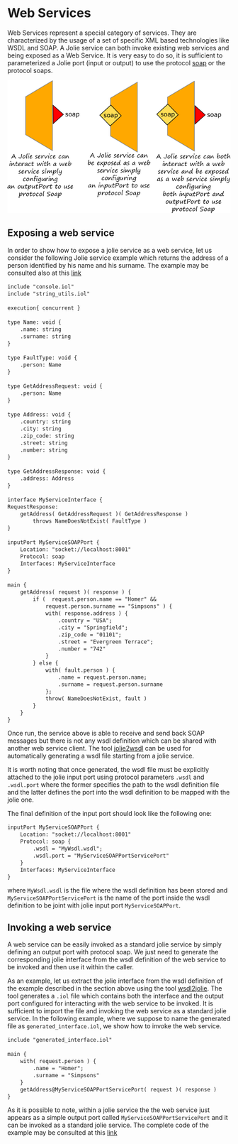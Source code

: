 # Web Services

Web Services represent a special category of services. They are characterized by the usage of a set of specific XML based technologies like WSDL and SOAP. A Jolie service can both invoke existing web services and being exposed as a Web Service. It is very easy to do so, it is sufficient to parameterized a Jolie port \(input or output\) to use the protocol [soap](../protocols/soap.md) or the protocol soaps.

![](../../assets/image/webservices.png)

## Exposing a web service

In order to show how to expose a jolie service as a web service, let us consider the following Jolie service example which returns the address of a person identified by his name and his surname. The example may be consulted also at this [link](https://github.com/jolie/examples/tree/master/08_web_services/01_exposing_a_web_service)

```jolie
include "console.iol"
include "string_utils.iol"

execution{ concurrent }

type Name: void {
    .name: string
    .surname: string
}

type FaultType: void {
    .person: Name
}

type GetAddressRequest: void {
    .person: Name
}

type Address: void {
    .country: string
    .city: string
    .zip_code: string
    .street: string
    .number: string
}

type GetAddressResponse: void {
    .address: Address
}

interface MyServiceInterface {
RequestResponse:
    getAddress( GetAddressRequest )( GetAddressResponse ) 
        throws NameDoesNotExist( FaultType )
}

inputPort MyServiceSOAPPort {
    Location: "socket://localhost:8001"
    Protocol: soap 
    Interfaces: MyServiceInterface
}

main {
    getAddress( request )( response ) {
        if (  request.person.name == "Homer" &&
            request.person.surname == "Simpsons" ) {
            with( response.address ) {
                .country = "USA";
                .city = "Springfield";
                .zip_code = "01101";
                .street = "Evergreen Terrace";
                .number = "742"
            }
        } else {
            with( fault.person ) {
                .name = request.person.name;
                .surname = request.person.surname
            };
            throw( NameDoesNotExist, fault )
        }
    }
}
```

Once run, the service above is able to receive and send back SOAP messages but there is not any wsdl definition which can be shared with another web service client. The tool [jolie2wsdl](jolie2wsdl.md) can be used for automatically generating a wsdl file starting from a jolie service.

It is worth noting that once generated, the wsdl file must be explicitly attached to the jolie input port using protocol parameters `.wsdl` and `.wsdl.port` where the former specifies the path to the wsdl definition file and the latter defines the port into the wsdl definition to be mapped with the jolie one.

The final definition of the input port should look like the following one:

```jolie
inputPort MyServiceSOAPPort {
    Location: "socket://localhost:8001"
    Protocol: soap {
        .wsdl = "MyWsdl.wsdl";
        .wsdl.port = "MyServiceSOAPPortServicePort"
    }
    Interfaces: MyServiceInterface
}
```

where `MyWsdl.wsdl` is the file where the wsdl definition has been stored and `MyServiceSOAPPortServicePort` is the name of the port inside the wsdl definition to be joint with jolie input port `MyServiceSOAPPort`.

## Invoking a web service

A web service can be easily invoked as a standard jolie service by simply defining an output port with protocol soap. We just need to generate the corresponding jolie interface from the wsdl definition of the web service to be invoked and then use it within the caller.

As an example, let us extract the jolie interface from the wsdl definition of the example described in the section above using the tool [wsdl2jolie](../web-services/wsdl2jolie.md). The tool generates a `.iol` file which contains both the interface and the output port configured for interacting with the web service to be invoked. It is sufficient to import the file and invoking the web service as a standard jolie service. In the following example, where we suppose to name the generated file as `generated_interface.iol`, we show how to invoke the web service.

```jolie
include "generated_interface.iol"

main {
    with( request.person ) {
        .name = "Homer";
        .surname = "Simpsons"
    }
    getAddress@MyServiceSOAPPortServicePort( request )( response )
}
```

As it is possible to note, within a jolie service the the web service just appears as a simple output port called `MyServiceSOAPPortServicePort` and it can be invoked as a standard jolie service. The complete code of the example may be consulted at this [link](https://github.com/jolie/examples/tree/master/08_web_services/02_invoking_a_web_service)
